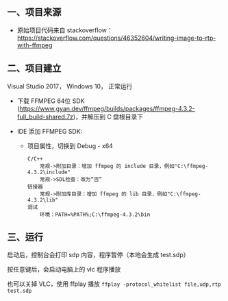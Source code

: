 ## 一、项目来源
- 原始项目代码来自 stackoverflow：https://stackoverflow.com/questions/46352604/writing-image-to-rtp-with-ffmpeg    

## 二、项目建立
Visual Studio 2017， Windows 10， 正常运行
- 下载 FFMPEG 64位 SDK (https://www.gyan.dev/ffmpeg/builds/packages/ffmpeg-4.3.2-full_build-shared.7z)，并解压到 C 盘根目录下

- IDE 添加 FFMPEG SDK:
	
	- 项目属性，切换到 Debug - x64
	  ```
	  C/C++
	      常规->附加目录：增加 ffmpeg 的 include 目录，例如"C:\ffmpeg-4.3.2\include"
	      常规->SDL检查：改为“否”
	  链接器
	      常规->附加库目录：增加 ffmpeg 的 lib 目录，例如"C:\ffmpeg-4.3.2\lib"
	  调试
	      环境：PATH=%PATH%;C:\ffmpeg-4.3.2\bin
	  ```

## 三、运行

启动后，控制台会打印 sdp 内容，程序暂停（本地会生成 test.sdp）  

按任意键后，会启动电脑上的 vlc 程序播放  

也可以关掉 VLC，使用 ffplay 播放 `ffplay -protocol_whitelist file,udp,rtp test.sdp`



